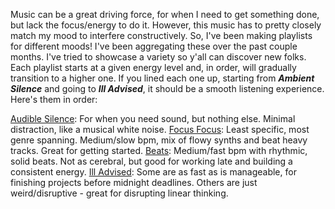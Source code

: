 
Music can be a great driving force, for when I need to get something done, but lack the focus/energy to do it. However, this music has to pretty closely match my mood to interfere constructively. So, I've been making playlists for different moods! I've been aggregating these over the past couple months. I've tried to showcase a variety so y'all can discover new folks.
Each playlist starts at a given energy level and, in order, will gradually transition to a higher one. If you lined each one up, starting from ***Ambient Silence*** and going to ***Ill Advised***, it should be a smooth listening experience. Here's them in order:

[Audible Silence](https://music.youtube.com/playlist?list=PLvqb3LL57WHjJSt6Uv1qViVfQYmnK4DKi&si=4j9TvDxDSkE6cen1): For when you need sound, but nothing else. Minimal distraction, like a musical white noise. 
[Focus Focus](https://music.youtube.com/playlist?list=PLvqb3LL57WHifwinrMmTLeSEBiojqs5d1&si=1QJOaRRMIPxu1RwK): Least specific, most genre spanning. Medium/slow bpm, mix of flowy synths and beat heavy tracks. Great for getting started.
[Beats](https://music.youtube.com/playlist?list=PLvqb3LL57WHhZEPYm0ynQug5vVsHaMSim&si=1QDufOkayCXeWCb9): Medium/fast bpm with rhythmic, solid beats. Not as cerebral, but good for working late and building a consistent energy.
[Ill Advised](https://music.youtube.com/playlist?list=PLvqb3LL57WHgPRpIRn51vY6Jy-AkDz7X5&si=Vz8LzsWfqXr1_1BH): Some are as fast as is manageable, for finishing projects before midnight deadlines. Others are just weird/disruptive - great for disrupting linear thinking.
